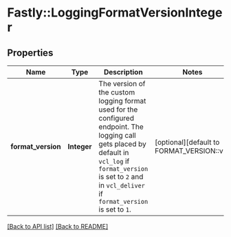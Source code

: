 # Fastly::LoggingFormatVersionInteger

## Properties

| Name | Type | Description | Notes |
| ---- | ---- | ----------- | ----- |
| **format_version** | **Integer** | The version of the custom logging format used for the configured endpoint. The logging call gets placed by default in `vcl_log` if `format_version` is set to `2` and in `vcl_deliver` if `format_version` is set to `1`.  | [optional][default to FORMAT_VERSION::v2] |

[[Back to API list]](../../README.md#endpoints) [[Back to README]](../../README.md)

